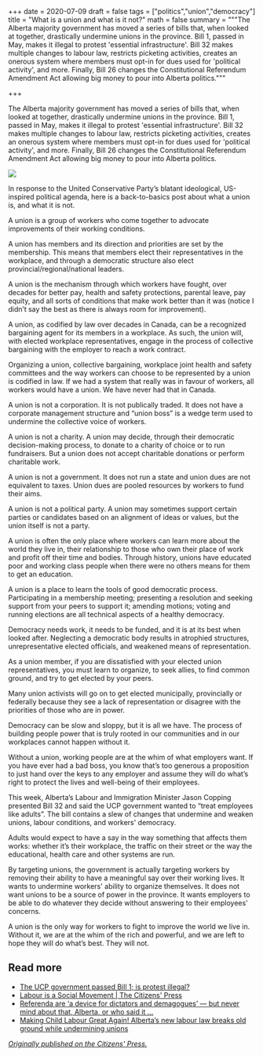 +++
date = 2020-07-09
draft = false
tags = ["politics","union","democracy"]
title = "What is a union and what is it not?"
math = false
summary = """The Alberta majority government has moved a series of bills that, when looked at together, drastically undermine unions in the province. Bill 1, passed in May, makes it illegal to protest 'essential infrastructure'. Bill 32 makes multiple changes to labour law, restricts picketing activities, creates an onerous system where members must opt-in for dues used for 'political activity', and more. Finally, Bill 26 changes the Constitutional Referendum Amendment Act allowing big money to pour into Alberta politics."""

+++

The Alberta majority government has moved a series of bills that, when looked at together, drastically undermine unions in the province. Bill 1, passed in May, makes it illegal to protest 'essential infrastructure'. Bill 32 makes multiple changes to labour law, restricts picketing activities, creates an onerous system where members must opt-in for dues used for 'political activity', and more. Finally, Bill 26 changes the Constitutional Referendum Amendment Act allowing big money to pour into Alberta politics.

![](/img/union-history.jpg) 

In response to the United Conservative Party’s blatant ideological, US-inspired political agenda, here is a back-to-basics post about what a union is, and what it is not.

A union is a group of workers who come together to advocate improvements of their working conditions.

A union has members and its direction and priorities are set by the membership. This means that members elect their representatives in the workplace, and through a democratic structure also elect provincial/regional/national leaders.

A union is the mechanism through which workers have fought, over decades for better pay, health and safety protections, parental leave, pay equity, and all sorts of conditions that make work better than it was (notice I didn’t say the best as there is always room for improvement).

A union, as codified by law over decades in Canada, can be a recognized bargaining agent for its members in a workplace. As such, the union will, with elected workplace representatives, engage in the process of collective bargaining with the employer to reach a work contract.

Organizing a union, collective bargaining, workplace joint health and safety committees and the way workers can choose to be represented by a union is codified in law. If we had a system that really was in favour of workers, all workers would have a union. We have never had that in Canada.

A union is not a corporation. It is not publically traded. It does not have a corporate management structure and “union boss” is a wedge term used to undermine the collective voice of workers.

A union is not a charity. A union may decide, through their democratic decision-making process, to donate to a charity of choice or to run fundraisers. But a union does not accept charitable donations or perform charitable work.

A union is not a government. It does not run a state and union dues are not equivalent to taxes. Union dues are pooled resources by workers to fund their aims.

A union is not a political party. A union may sometimes support certain parties or candidates based on an alignment of ideas or values, but the union itself is not a party.

A union is often the only place where workers can learn more about the world they live in, their relationship to those who own their place of work and profit off their time and bodies. Through history, unions have educated poor and working class people when there were no others means for them to get an education.

A union is a place to learn the tools of good democratic process. Participating in a membership meeting; presenting a resolution and seeking support from your peers to support it; amending motions; voting and running elections are all technical aspects of a healthy democracy.

Democracy needs work, it needs to be funded, and it is at its best when looked after. Neglecting a democratic body results in atrophied structures, unrepresentative elected officials, and weakened means of representation.

As a union member, if you are dissatisfied with your elected union representatives, you must learn to organize, to seek allies, to find common ground, and try to get elected by your peers.

Many union activists will go on to get elected municipally, provincially or federally because they see a lack of representation or disagree with the priorities of those who are in power.

Democracy can be slow and sloppy, but it is all we have. The process of building people power that is truly rooted in our communities and in our workplaces cannot happen without it.

Without a union, working people are at the whim of what employers want. If you have ever had a bad boss, you know that’s too generous a proposition to just hand over the keys to any employer and assume they will do what’s right to protect the lives and well-being of their employees.

This week, Alberta’s Labour and Immigration Minister Jason Copping presented Bill 32 and said the UCP government wanted to “treat employees like adults”. The bill contains a slew of changes that undermine and weaken unions, labour conditions, and workers' democracy.

Adults would expect to have a say in the way something that affects them works: whether it’s their workplace, the traffic on their street or the way the educational, health care and other systems are run.

By targeting unions, the government is actually targeting workers by removing their ability to have a meaningful say over their working lives. It wants to undermine workers' ability to organize themselves. It does not want unions to be a source of power in the province. It wants employers to be able to do whatever they decide without answering to their employees' concerns.

A union is the only way for workers to fight to improve the world we live in. Without it, we are at the whim of the rich and powerful, and we are left to hope they will do what’s best. They will not.


## Read more

- [The UCP government passed Bill 1; is protest illegal?](https://kimsiever.ca/2020/05/30/the-ucp-government-passed-bill-1-is-protest-illegal)
- [Labour is a Social Movement | The Citizens' Press](https://cpress.org/post/labour-is-a-social-movement/)
- [Referenda are ‘a device for dictators and demagogues’ — but never mind about that, Alberta, or who said it …](https://albertapolitics.ca/2020/06/referenda-are-a-device-for-dictators-and-demagogues-but-never-mind-about-that-alberta-or-who-said-it/)
- [Making Child Labour Great Again! Alberta’s new labour law breaks old ground while undermining unions](https://albertapolitics.ca/2020/07/making-child-labour-great-again-albertas-new-labour-law-breaks-old-ground-while-undermining-unions/)

[*Originally published on the Citizens' Press.*](https://cpress.org/post/what-is-a-union/)
